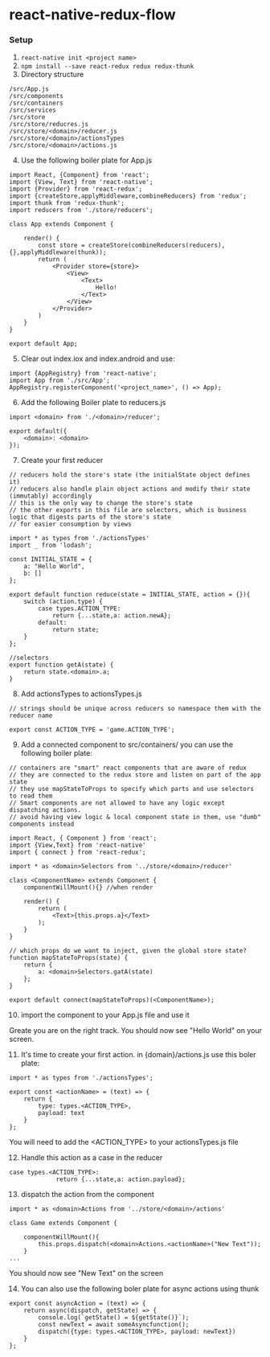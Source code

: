# react-native-redux-flow
### Setup
1. ```react-native init <project name>```
2. ```npm install --save react-redux redux redux-thunk```
3. Directory structure  
```/src
/src/App.js
/src/components  
/src/containers  
/src/services
/src/store  
/src/store/reducres.js  
/src/store/<domain>/reducer.js
/src/store/<domain>/actionsTypes
/src/store/<domain>/actions.js
```  
4. Use the following boiler plate for App.js
 ```
 import React, {Component} from 'react';
 import {View, Text} from 'react-native';
 import {Provider} from 'react-redux';
 import {createStore,applyMiddleware,combineReducers} from 'redux';
 import thunk from 'redux-thunk';
 import reducers from './store/reducers';
 
 class App extends Component {
 
     render() {
         const store = createStore(combineReducers(reducers),{},applyMiddleware(thunk));
         return (
             <Provider store={store}>
                 <View>
                     <Text>
                         Hello!
                     </Text>
                 </View>
             </Provider>
         )
     }
 }
 
 export default App;
```
5. Clear out index.iox and index.android and use:
```
import {AppRegistry} from 'react-native';
import App from './src/App';
AppRegistry.registerComponent('<project_name>', () => App);
```
6. Add the following Boiler plate to reducers.js
```
import <domain> from './<domain>/reducer';

export default({
    <domain>: <domain>
});
```

7. Create your first <domain> reducer

```
// reducers hold the store's state (the initialState object defines it)
// reducers also handle plain object actions and modify their state (immutably) accordingly
// this is the only way to change the store's state
// the other exports in this file are selectors, which is business logic that digests parts of the store's state
// for easier consumption by views

import * as types from './actionsTypes'
import _ from 'lodash';

const INITIAL_STATE = {
    a: "Hello World",
    b: []
};

export default function reduce(state = INITIAL_STATE, action = {}){
    switch (action.type) {
        case types.ACTION_TYPE:
            return {...state,a: action.newA};
        default:
            return state;
    }
};

//selectors
export function getA(state) {
    return state.<domain>.a;
}
```

8. Add actionsTypes to actionsTypes.js

```
// strings should be unique across reducers so namespace them with the reducer name

export const ACTION_TYPE = 'game.ACTION_TYPE';
```

9. Add a connected component to src/containers/ you can use the following boiler plate:  

```
// containers are "smart" react components that are aware of redux
// they are connected to the redux store and listen on part of the app state
// they use mapStateToProps to specify which parts and use selectors to read them
// Smart components are not allowed to have any logic except dispatching actions.
// avoid having view logic & local component state in them, use "dumb" components instead

import React, { Component } from 'react';
import {View,Text} from 'react-native'
import { connect } from 'react-redux';

import * as <domain>Selectors from '../store/<domain>/reducer'

class <ComponentName> extends Component {
    componentWillMount(){} //when render

    render() {
        return (
            <Text>{this.props.a}</Text>
        );
    }
}

// which props do we want to inject, given the global store state?
function mapStateToProps(state) {
    return {
        a: <domain>Selectors.gatA(state)
    };
}

export default connect(mapStateToProps)(<ComponentName>);
```

10. import the component to your App.js file and use it

Greate you are on the right track. You should now see "Hello World" on your screen.

11. It's time to create your first action. in {domain}/actions.js use this boler plate:

```
import * as types from './actionsTypes';

export const <actionName> = (text) => {
    return {
        type: types.<ACTION_TYPE>,
        payload: text
    }
};
```
You will need to add the <ACTION_TYPE> to your actionsTypes.js file

12. Handle this action as a case in the reducer

```
case types.<ACTION_TYPE>:
             return {...state,a: action.payload};
```

13. dispatch the action from the component

```
import * as <domain>Actions from '../store/<domain>/actions'

class Game extends Component {

    componentWillMount(){
        this.props.dispatch(<domain>Actions.<actionName>("New Text"));
    }
...
```
You should now see "New Text" on the screen

14. You can also use the following boler plate for async actions using thunk

```
export const asyncAction = (text) => {
    return async(dispatch, getState) => {
        console.log(`getState() = ${getState()}`);
        const newText = await someAsyncfunction();
        dispatch({type: types.<ACTION_TYPE>, payload: newText})
    }
};
```


